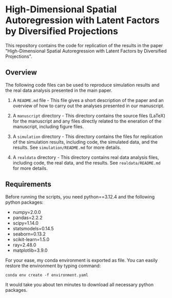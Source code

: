 High-Dimensional Spatial Autoregression with Latent Factors by Diversified Projections
================


This repository contains the code for replication of the results in the paper "High-Dimensional Spatial Autoregression with Latent Factors by Diversified Projections".

## Overview
The following code files can be used to reproduce simulation results and the real data analysis presented in the main paper.

1.  A `README.md` file - This file gives a short description of the paper and an overview of how to carry out the analyses presented in our manuscript.
   
2.  A `manuscript` directory - This directory contains the source files (LaTeX) for the manuscript and any files directly related to the eneration of the manuscript, including figure files.
   
3.  A `simulation` directory - This directory contains the files for replication of the simulation results, including code, the simulated data, and the results. See `simulation/README.md` for more details.
   
4.  A `realdata` directory - This directory contains real data analysis files, including code, the real data, and the results. See `realdata/README.md` for more details.

## Requirements

Before running the scripts, you need python==3.12.4 and the following python packages:
- numpy=2.0.0
- pandas=2.2.2
- scipy=1.14.0
- statsmodels=0.14.5
- seaborn=0.13.2
- scikit-learn=1.5.0
- ray=2.48.0
- matplotlib=3.9.0

For your ease, my conda environment is exported as file. You can easily restore the environment by typing command: 

    conda env create -f environment.yaml

It would take you about ten minutes to download all necessary python packages.
